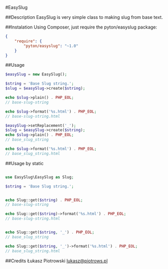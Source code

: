 #EasySlug

##Description
EasySlug is very simple class to making slug from base text.

##Instalation
Using Composer, just require the pyton/easyslug package:

```json
{
    "require": {
        "pyton/easyslug": "~1.0"
    }
}
```

##Usage
```php
$easySlug = new EasySlug();

$string = 'Base Slug string.';
$slug = $easySlug->create($string);

echo $slug->plain() . PHP_EOL;
// base-slug-string

echo $slug->format('%s.html') . PHP_EOL;
// base-slug-string.html

$easySlug->setReplacement('_');
$slug = $easySlug->create($string);
echo $slug->plain() . PHP_EOL;
// base_slug_string

echo $slug->format('%s.html') . PHP_EOL;
// base_slug_string.html
```

##Usage by static
```php

use EasySlug\EasySlug as Slug;

$string = 'Base Slug string.';


echo Slug::get($string) . PHP_EOL;
// base-slug-string

echo Slug::get($string)->format('%s.html') . PHP_EOL;
// base-slug-string.html


echo Slug::get($string, '_') . PHP_EOL;
// base_slug_string

echo Slug::get($string, '_')->format('%s.html') . PHP_EOL;
// base_slug_string.html
```

##Credits
Łukasz Piotrowski <lukasz@piotrows.pl>
